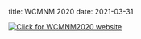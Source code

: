 title: WCMNM 2020
date: 2021-03-31

<a href="https://www.me.iitb.ac.in/~wcmnm/" title="WCMNM2020"><img src="/4m-association/assets/images/files/logo WCMNM2020_0.jpg" title="Click for WCMNM2020 website"/></a>